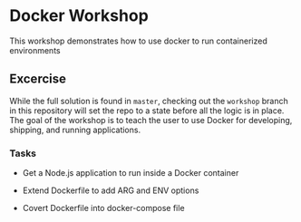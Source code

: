 # Docker Workshop

This workshop demonstrates how to use docker to run containerized environments

## Excercise

While the full solution is found in `master`, checking out the `workshop` branch in this repository will set the repo to a state before all the logic is in place. The goal of the workshop is to teach the user to use Docker for developing, shipping, and running applications.

### Tasks

- Get a Node.js application to run inside a Docker container

- Extend Dockerfile to add ARG and ENV options

- Covert Dockerfile into docker-compose file

